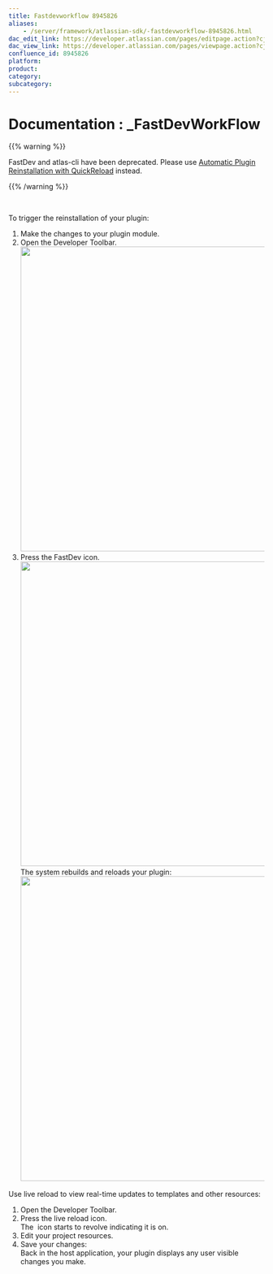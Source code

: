 ```yaml
---
title: Fastdevworkflow 8945826
aliases:
    - /server/framework/atlassian-sdk/-fastdevworkflow-8945826.html
dac_edit_link: https://developer.atlassian.com/pages/editpage.action?cjm=wozere&pageId=8945826
dac_view_link: https://developer.atlassian.com/pages/viewpage.action?cjm=wozere&pageId=8945826
confluence_id: 8945826
platform:
product:
category:
subcategory:
---
```

# Documentation : \_FastDevWorkFlow

{{% warning %}}

FastDev and atlas-cli have been deprecated. Please use [Automatic Plugin Reinstallation with QuickReload](https://developer.atlassian.com/docs/developer-tools/automatic-plugin-reinstallation-with-quickreload) instead.

{{% /warning %}}

 

To trigger the reinstallation of your plugin:

1.  Make the changes to your plugin module.
2.  Open the Developer Toolbar.  
    <img src="/server/framework/atlassian-sdk/images/fastdev1.png" width="600" />
3.  Press the FastDev icon.  
    <img src="/server/framework/atlassian-sdk/images/fastdev2.png" width="600" />  
    The system rebuilds and reloads your plugin:  
    <img src="/server/framework/atlassian-sdk/images/fastdev3.png" width="600" />

Use live reload to view real-time updates to templates and other resources:

1.  Open the Developer Toolbar.
2.  Press the live reload icon.  
    The  icon starts to revolve indicating it is on.
3.  Edit your project resources.
4.  Save your changes:  
    Back in the host application, your plugin displays any user visible changes you make. 

























